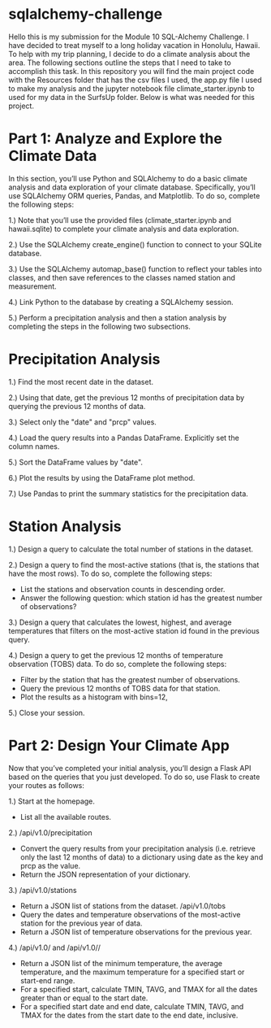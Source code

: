# sqlalchemy-challenge
Hello this is my submission for the Module 10 SQL-Alchemy Challenge. I have decided to treat myself to a long holiday vacation in Honolulu, Hawaii. To help with my trip planning, I decide to do a climate analysis about the area. The following sections outline the steps that I need to take to accomplish this task. In this repository you will find the main project code with the Resources folder that has the csv files I used, the app.py file I used to make my analysis and the jupyter notebook file climate_starter.ipynb to used for my data in the SurfsUp folder. Below is what was needed for this project. 

# Part 1: Analyze and Explore the Climate Data

In this section, you’ll use Python and SQLAlchemy to do a basic climate analysis and data exploration of your climate database. Specifically, you’ll use SQLAlchemy ORM queries, Pandas, and Matplotlib. To do so, complete the following steps:

1.) Note that you’ll use the provided files (climate_starter.ipynb and hawaii.sqlite) to complete your climate analysis and data exploration.

2.) Use the SQLAlchemy create_engine() function to connect to your SQLite database.

3.) Use the SQLAlchemy automap_base() function to reflect your tables into classes, and then save references to the classes named station and measurement.

4.) Link Python to the database by creating a SQLAlchemy session.

5.) Perform a precipitation analysis and then a station analysis by completing the steps in the following two subsections.

# Precipitation Analysis
1.) Find the most recent date in the dataset.

2.) Using that date, get the previous 12 months of precipitation data by querying the previous 12 months of data.

3.) Select only the "date" and "prcp" values.

4.) Load the query results into a Pandas DataFrame. Explicitly set the column names.

5.) Sort the DataFrame values by "date".

6.) Plot the results by using the DataFrame plot method.

7.) Use Pandas to print the summary statistics for the precipitation data.

# Station Analysis
1.) Design a query to calculate the total number of stations in the dataset.

2.) Design a query to find the most-active stations (that is, the stations that have the most rows). To do so, complete the following steps:
- List the stations and observation counts in descending order.
- Answer the following question: which station id has the greatest number of observations?

3.) Design a query that calculates the lowest, highest, and average temperatures that filters on the most-active station id found in the previous query.

4.) Design a query to get the previous 12 months of temperature observation (TOBS) data. To do so, complete the following steps:
- Filter by the station that has the greatest number of observations.
- Query the previous 12 months of TOBS data for that station.
- Plot the results as a histogram with bins=12,

5.) Close your session.

# Part 2: Design Your Climate App
Now that you’ve completed your initial analysis, you’ll design a Flask API based on the queries that you just developed. To do so, use Flask to create your routes as follows:

1.) Start at the homepage.
- List all the available routes.

2.) /api/v1.0/precipitation
- Convert the query results from your precipitation analysis (i.e. retrieve only the last 12 months of data) to a dictionary using date as the key and prcp as the value.
- Return the JSON representation of your dictionary.

3.) /api/v1.0/stations
- Return a JSON list of stations from the dataset. /api/v1.0/tobs
- Query the dates and temperature observations of the most-active station for the previous year of data.
- Return a JSON list of temperature observations for the previous year.

4.) /api/v1.0/ and /api/v1.0//
- Return a JSON list of the minimum temperature, the average temperature, and the maximum temperature for a specified start or start-end range.
- For a specified start, calculate TMIN, TAVG, and TMAX for all the dates greater than or equal to the start date.
- For a specified start date and end date, calculate TMIN, TAVG, and TMAX for the dates from the start date to the end date, inclusive.

